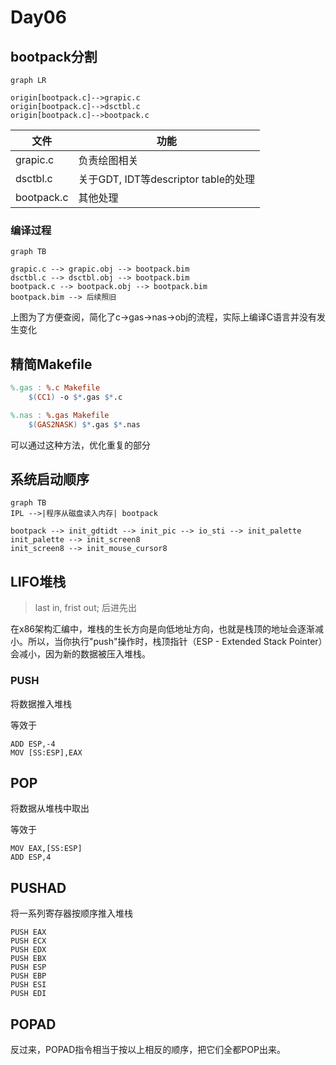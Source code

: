 # Day06

## bootpack分割

```mermaid
graph LR

origin[bootpack.c]-->grapic.c
origin[bootpack.c]-->dsctbl.c
origin[bootpack.c]-->bootpack.c
```

| 文件       | 功能                                 |
| ---------- | ------------------------------------ |
| grapic.c   | 负责绘图相关                         |
| dsctbl.c   | 关于GDT, IDT等descriptor table的处理 |
| bootpack.c | 其他处理                             |

### 编译过程

```mermaid
graph TB

grapic.c --> grapic.obj --> bootpack.bim
dsctbl.c --> dsctbl.obj --> bootpack.bim
bootpack.c --> bootpack.obj --> bootpack.bim
bootpack.bim --> 后续照旧
```

上图为了方便查阅，简化了c->gas->nas->obj的流程，实际上编译C语言并没有发生变化

## 精简Makefile

```makefile
%.gas : %.c Makefile
    $(CC1) -o $*.gas $*.c

%.nas : %.gas Makefile
    $(GAS2NASK) $*.gas $*.nas
```

可以通过这种方法，优化重复的部分



## 系统启动顺序

```mermaid
graph TB
IPL -->|程序从磁盘读入内存| bootpack

bootpack --> init_gdtidt --> init_pic --> io_sti --> init_palette
init_palette --> init_screen8
init_screen8 --> init_mouse_cursor8
```

## LIFO堆栈

> last in, frist out; 后进先出

在x86架构汇编中，堆栈的生长方向是向低地址方向，也就是栈顶的地址会逐渐减小。所以，当你执行"push"操作时，栈顶指针（ESP - Extended Stack Pointer）会减小，因为新的数据被压入堆栈。

### PUSH

将数据推入堆栈

等效于

```assembly
ADD ESP,-4
MOV [SS:ESP],EAX
```

## POP

将数据从堆栈中取出

等效于

```assembly
MOV EAX,[SS:ESP]
ADD ESP,4
```

## PUSHAD

将一系列寄存器按顺序推入堆栈

```assembly
PUSH EAX
PUSH ECX
PUSH EDX
PUSH EBX
PUSH ESP
PUSH EBP
PUSH ESI
PUSH EDI
```



## POPAD

反过来，POPAD指令相当于按以上相反的顺序，把它们全都POP出来。